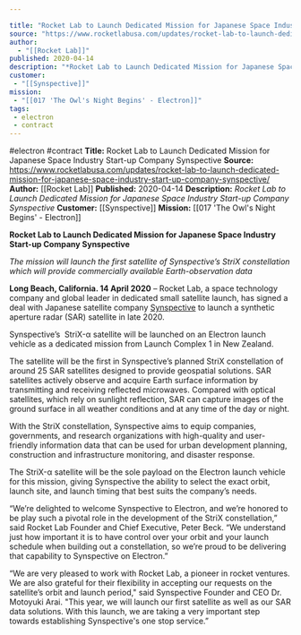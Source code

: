 ```yaml
---

title: "Rocket Lab to Launch Dedicated Mission for Japanese Space Industry Start-up Company Synspective "
source: "https://www.rocketlabusa.com/updates/rocket-lab-to-launch-dedicated-mission-for-japanese-space-industry-start-up-company-synspective/"
author:
  - "[[Rocket Lab]]"
published: 2020-04-14
description: "*Rocket Lab to Launch Dedicated Mission for Japanese Space Industry Start-up Company Synspective*"
customer:
 - "[[Synspective]]"
mission:
 - "[[017 'The Owl's Night Begins' - Electron]]"
tags:
 - electron
 - contract
---
```


#electron #contract
**Title:** Rocket Lab to Launch Dedicated Mission for Japanese Space Industry Start-up Company Synspective 
**Source:** https://www.rocketlabusa.com/updates/rocket-lab-to-launch-dedicated-mission-for-japanese-space-industry-start-up-company-synspective/
**Author:** [[Rocket Lab]]
**Published:** 2020-04-14
**Description:** *Rocket Lab to Launch Dedicated Mission for Japanese Space Industry Start-up Company Synspective*
**Customer:** [[Synspective]]
**Mission:** [[017 'The Owl's Night Begins' - Electron]]

**Rocket Lab to Launch Dedicated Mission for Japanese Space Industry Start-up Company Synspective**

*The mission will launch the first satellite of Synspective’s StriX constellation which will provide commercially available Earth-observation data*  

**Long Beach, California. 14 April 2020** – Rocket Lab, a space technology company and global leader in dedicated small satellite launch, has signed a deal with Japanese satellite company [Synspective](https://synspective.com/) to launch a synthetic aperture radar (SAR) satellite in late 2020.

Synspective’s  StriX-α satellite will be launched on an Electron launch vehicle as a dedicated mission from Launch Complex 1 in New Zealand.

The satellite will be the first in Synspective’s planned StriX constellation of around 25 SAR satellites designed to provide geospatial solutions. SAR satellites actively observe and acquire Earth surface information by transmitting and receiving reflected microwaves. Compared with optical satellites, which rely on sunlight reflection, SAR can capture images of the ground surface in all weather conditions and at any time of the day or night.

With the StriX constellation, Synspective aims to equip companies, governments, and research organizations with high-quality and user-friendly information data that can be used for urban development planning, construction and infrastructure monitoring, and disaster response. 

The StriX-α satellite will be the sole payload on the Electron launch vehicle for this mission, giving Synspective the ability to select the exact orbit, launch site, and launch timing that best suits the company’s needs. 

“We’re delighted to welcome Synspective to Electron, and we’re honored to be play such a pivotal role in the development of the StriX constellation,” said Rocket Lab Founder and Chief Executive, Peter Beck. “We understand just how important it is to have control over your orbit and your launch schedule when building out a constellation, so we’re proud to be delivering that capability to Synspective on Electron.”  

“We are very pleased to work with Rocket Lab, a pioneer in rocket ventures. We are also grateful for their flexibility in accepting our requests on the satellite’s orbit and launch period," said Synspective Founder and CEO Dr. Motoyuki Arai. "This year, we will launch our first satellite as well as our SAR data solutions. With this launch, we are taking a very important step towards establishing Synspective's one stop service.”